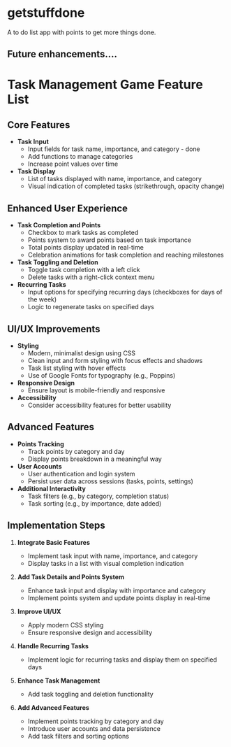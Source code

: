# getstuffdone
A to do list app with points to get more things done.

## Future enhancements....


# Task Management Game Feature List

## Core Features
- **Task Input**
  - Input fields for task name, importance, and category - done
  - Add functions to manage categories
  - Increase point values over time
- **Task Display**
  - List of tasks displayed with name, importance, and category
  - Visual indication of completed tasks (strikethrough, opacity change)

## Enhanced User Experience
- **Task Completion and Points**
  - Checkbox to mark tasks as completed
  - Points system to award points based on task importance
  - Total points display updated in real-time
  - Celebration animations for task completion and reaching milestones
- **Task Toggling and Deletion**
  - Toggle task completion with a left click
  - Delete tasks with a right-click context menu
- **Recurring Tasks**
  - Input options for specifying recurring days (checkboxes for days of the week)
  - Logic to regenerate tasks on specified days

## UI/UX Improvements
- **Styling**
  - Modern, minimalist design using CSS
  - Clean input and form styling with focus effects and shadows
  - Task list styling with hover effects
  - Use of Google Fonts for typography (e.g., Poppins)
- **Responsive Design**
  - Ensure layout is mobile-friendly and responsive
- **Accessibility**
  - Consider accessibility features for better usability

## Advanced Features
- **Points Tracking**
  - Track points by category and day
  - Display points breakdown in a meaningful way
- **User Accounts**
  - User authentication and login system
  - Persist user data across sessions (tasks, points, settings)
- **Additional Interactivity**
  - Task filters (e.g., by category, completion status)
  - Task sorting (e.g., by importance, date added)

## Implementation Steps
1. **Integrate Basic Features**
   - Implement task input with name, importance, and category
   - Display tasks in a list with visual completion indication

2. **Add Task Details and Points System**
   - Enhance task input and display with importance and category
   - Implement points system and update points display in real-time

3. **Improve UI/UX**
   - Apply modern CSS styling
   - Ensure responsive design and accessibility

4. **Handle Recurring Tasks**
   - Implement logic for recurring tasks and display them on specified days

5. **Enhance Task Management**
   - Add task toggling and deletion functionality

6. **Add Advanced Features**
   - Implement points tracking by category and day
   - Introduce user accounts and data persistence
   - Add task filters and sorting options

